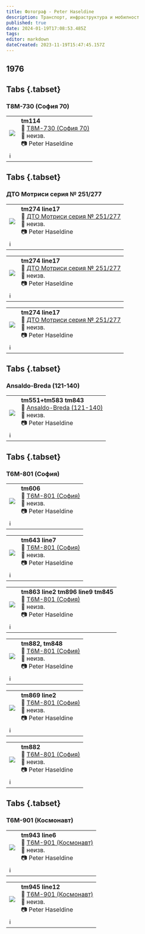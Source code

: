 ```yaml
---
title: Фотограф - Peter Haseldine
description: Транспорт, инфраструктура и мобилност
published: true
date: 2024-01-19T17:08:53.485Z
tags: 
editor: markdown
dateCreated: 2023-11-19T15:47:45.157Z
---
```


## 1976

## Tabs {.tabset}
### Т8М-730 (София 70)

<!--следващ пост--> 
<div class="table-responsive"><table style="width:100%"><tr>
<td><img src="http://46.10.181.183:1518/trinmo-gallery/%d0%90%d1%80%d1%85%d0%b8%d0%b2%20Peter%20Haseldine/tm114.jpg"></td>
<td><b>tm114</b><br> 🚋 <a href="/bg/public-transport/fleet-list/1970-T8M-730">Т8М-730 (София 70)
</a><br>📌 неизв. <br> 📷 Peter Haseldine<br></td></tr>
  <td colspan=2 >ℹ️ </td></table></div>
  

## Tabs {.tabset}
### ДТО Мотриси серия № 251/277

<!--следващ пост--> 
<div class="table-responsive"><table style="width:100%"><tr>
<td><img src="http://46.10.181.183:1518/trinmo-gallery/%d0%90%d1%80%d1%85%d0%b8%d0%b2%20Peter%20Haseldine/tm274%20line17%20(1).jpg"></td>
<td><b>tm274 line17</b><br> 🚋 <a href="/bg/public-transport/fleet-list/1949-DTO-251-277">ДТО Мотриси серия № 251/277
</a><br>📌 неизв. <br> 📷 Peter Haseldine<br></td></tr>
  <td colspan=2 >ℹ️ </td></table></div>
  
 <!--следващ пост--> 
<div class="table-responsive"><table style="width:100%"><tr>
<td><img src="http://46.10.181.183:1518/trinmo-gallery/%d0%90%d1%80%d1%85%d0%b8%d0%b2%20Peter%20Haseldine/tm274%20line17%20(2).jpg"></td>
<td><b>tm274 line17</b><br> 🚋 <a href="/bg/public-transport/fleet-list/1949-DTO-251-277">ДТО Мотриси серия № 251/277
</a><br>📌 неизв. <br> 📷 Peter Haseldine<br></td></tr>
  <td colspan=2 >ℹ️ </td></table></div>
  
  <!--следващ пост--> 
<div class="table-responsive"><table style="width:100%"><tr>
<td><img src="http://46.10.181.183:1518/trinmo-gallery/%d0%90%d1%80%d1%85%d0%b8%d0%b2%20Peter%20Haseldine/tm274%20line17%20(3).jpg"></td>
<td><b>tm274 line17</b><br> 🚋 <a href="/bg/public-transport/fleet-list/1949-DTO-251-277">ДТО Мотриси серия № 251/277
</a><br>📌 неизв. <br> 📷 Peter Haseldine<br></td></tr>
  <td colspan=2 >ℹ️ </td></table></div>
  
  
  
## Tabs {.tabset}
### Ansaldo-Breda (121-140)


  <!--следващ пост--> 
<div class="table-responsive"><table style="width:100%"><tr>
<td><img src="http://46.10.181.183:1518/trinmo-gallery/%d0%90%d1%80%d1%85%d0%b8%d0%b2%20Peter%20Haseldine/tm551%20tm843.jpg"></td>
<td><b>tm551+tm583 tm843</b><br> 🚋 <a href="/bg/public-transport/fleet-list/1938-Ansaldo-Breda">Ansaldo-Breda (121-140)
</a><br>📌 неизв. <br> 📷 Peter Haseldine<br></td></tr>
  <td colspan=2 >ℹ️ </td></table></div>
  
  
## Tabs {.tabset}
### Т6М-801 (София)

  <!--следващ пост--> 
<div class="table-responsive"><table style="width:100%"><tr>
<td><img src="http://46.10.181.183:1518/trinmo-gallery/%d0%90%d1%80%d1%85%d0%b8%d0%b2%20Peter%20Haseldine/tm606.jpg"></td>
<td><b>tm606</b><br> 🚋 <a href="/bg/public-transport/fleet-list/1965-T6M-801"> Т6М-801 (София)
</a><br>📌 неизв. <br> 📷 Peter Haseldine<br></td></tr>
  <td colspan=2 >ℹ️ </td></table></div>
  
  <!--следващ пост--> 
<div class="table-responsive"><table style="width:100%"><tr>
<td><img src="http://46.10.181.183:1518/trinmo-gallery/%d0%90%d1%80%d1%85%d0%b8%d0%b2%20Peter%20Haseldine/tm643%20line7.jpg"></td>
<td><b>tm643 line7</b><br> 🚋 <a href="/bg/public-transport/fleet-list/1965-T6M-801"> Т6М-801 (София)
</a><br>📌 неизв. <br> 📷 Peter Haseldine<br></td></tr>
  <td colspan=2 >ℹ️ </td></table></div>
  
  
  <!--следващ пост--> 
<div class="table-responsive"><table style="width:100%"><tr>
<td><img src="http://46.10.181.183:1518/trinmo-gallery/%d0%90%d1%80%d1%85%d0%b8%d0%b2%20Peter%20Haseldine/tm863%20line2%20tm896%20line9%20tm845.jpg"></td>
<td><b>tm863 line2 tm896 line9 tm845</b><br> 🚋 <a href="/bg/public-transport/fleet-list/1965-T6M-801"> Т6М-801 (София)
</a><br>📌 неизв. <br> 📷 Peter Haseldine<br></td></tr>
  <td colspan=2 >ℹ️ </td></table></div>


  <!--следващ пост--> 
<div class="table-responsive"><table style="width:100%"><tr>
<td><img src="http://46.10.181.183:1518/trinmo-gallery/%d0%90%d1%80%d1%85%d0%b8%d0%b2%20Peter%20Haseldine/tm882%20tm848.jpg"></td>
<td><b>tm882, tm848</b><br> 🚋 <a href="/bg/public-transport/fleet-list/1965-T6M-801"> Т6М-801 (София)
</a><br>📌 неизв. <br> 📷 Peter Haseldine<br></td></tr>
  <td colspan=2 >ℹ️ </td></table></div>

  <!--следващ пост--> 
<div class="table-responsive"><table style="width:100%"><tr>
<td><img src="http://46.10.181.183:1518/trinmo-gallery/%d0%90%d1%80%d1%85%d0%b8%d0%b2%20Peter%20Haseldine/tm869%20line2.jpg"></td>
<td><b>tm869 line2</b><br> 🚋 <a href="/bg/public-transport/fleet-list/1965-T6M-801"> Т6М-801 (София)
</a><br>📌 неизв. <br> 📷 Peter Haseldine<br></td></tr>
  <td colspan=2 >ℹ️ </td></table></div>
  
  
  <!--следващ пост--> 
<div class="table-responsive"><table style="width:100%"><tr>
<td><img src="http://46.10.181.183:1518/trinmo-gallery/%d0%90%d1%80%d1%85%d0%b8%d0%b2%20Peter%20Haseldine/tm882.jpg"></td>
<td><b>tm882</b><br> 🚋 <a href="/bg/public-transport/fleet-list/1965-T6M-801"> Т6М-801 (София)
</a><br>📌 неизв. <br> 📷 Peter Haseldine<br></td></tr>
  <td colspan=2 >ℹ️ </td></table></div>





## Tabs {.tabset}
### Т6М-901 (Космонавт)


  <!--следващ пост--> 
<div class="table-responsive"><table style="width:100%"><tr>
<td><img src="http://46.10.181.183:1518/trinmo-gallery/%d0%90%d1%80%d1%85%d0%b8%d0%b2%20Peter%20Haseldine/tm943%20line6.jpg"></td>
<td><b>tm943 line6</b><br> 🚋 <a href="/bg/public-transport/fleet-list/1962-T6M-901"> Т6М-901 (Космонавт)
</a><br>📌 неизв. <br> 📷 Peter Haseldine<br></td></tr>
  <td colspan=2 >ℹ️ </td></table></div>
  

  <!--следващ пост--> 
<div class="table-responsive"><table style="width:100%"><tr>
<td><img src="http://46.10.181.183:1518/trinmo-gallery/%d0%90%d1%80%d1%85%d0%b8%d0%b2%20Peter%20Haseldine/tm945%20line12.jpg"></td>
<td><b>tm945 line12</b><br> 🚋 <a href="/bg/public-transport/fleet-list/1962-T6M-901"> Т6М-901 (Космонавт)
</a><br>📌 неизв. <br> 📷 Peter Haseldine<br></td></tr>
  <td colspan=2 >ℹ️ </td></table></div>
  
  
  
  

